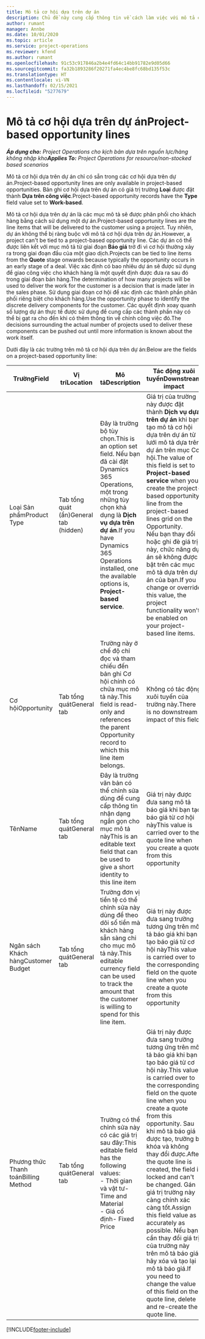 ```yaml
---
title: Mô tả cơ hội dựa trên dự án
description: Chủ đề này cung cấp thông tin về cách làm việc với mô tả cơ hội dựa trên dự án.
author: rumant
manager: Annbe
ms.date: 10/01/2020
ms.topic: article
ms.service: project-operations
ms.reviewer: kfend
ms.author: rumant
ms.openlocfilehash: 91c53c917846a2b4e4fd64c14bb91782e9d05d66
ms.sourcegitcommit: fa32b1893286f20271fa4ec4be8fc68bd135f53c
ms.translationtype: HT
ms.contentlocale: vi-VN
ms.lasthandoff: 02/15/2021
ms.locfileid: "5277679"
---
```

# <a name="project-based-opportunity-lines"></a><span data-ttu-id="a28fb-103">Mô tả cơ hội dựa trên dự án</span><span class="sxs-lookup"><span data-stu-id="a28fb-103">Project-based opportunity lines</span></span>

<span data-ttu-id="a28fb-104">_**Áp dụng cho:** Project Operations cho kịch bản dựa trên nguồn lực/hàng không nhập kho_</span><span class="sxs-lookup"><span data-stu-id="a28fb-104">_**Applies To:** Project Operations for resource/non-stocked based scenarios_</span></span>


<span data-ttu-id="a28fb-105">Mô tả cơ hội dựa trên dự án chỉ có sẵn trong các cơ hội dựa trên dự án.</span><span class="sxs-lookup"><span data-stu-id="a28fb-105">Project-based opportunity lines are only available in project-based opportunities.</span></span> <span data-ttu-id="a28fb-106">Bản ghi cơ hội dựa trên dự án có giá trị trường **Loại** được đặt thành **Dựa trên công việc**.</span><span class="sxs-lookup"><span data-stu-id="a28fb-106">Project-based opportunity records have the **Type** field value set to **Work-based**.</span></span>

<span data-ttu-id="a28fb-107">Mô tả cơ hội dựa trên dự án là các mục mô tả sẽ được phân phối cho khách hàng bằng cách sử dụng một dự án.</span><span class="sxs-lookup"><span data-stu-id="a28fb-107">Project-based opportunity lines are the line items that will be delivered to the customer using a project.</span></span> <span data-ttu-id="a28fb-108">Tuy nhiên, dự án không thể bị ràng buộc với mô tả cơ hội dựa trên dự án.</span><span class="sxs-lookup"><span data-stu-id="a28fb-108">However, a project can't be tied to a project-based opportunity line.</span></span> <span data-ttu-id="a28fb-109">Các dự án có thể được liên kết với mục mô tả từ giai đoạn **Báo giá** trở đi vì cơ hội thường xảy ra trong giai đoạn đầu của một giao dịch.</span><span class="sxs-lookup"><span data-stu-id="a28fb-109">Projects can be tied to line items from the **Quote** stage onwards because typically the opportunity occurs in an early stage of a deal.</span></span> <span data-ttu-id="a28fb-110">Việc xác định có bao nhiêu dự án sẽ được sử dụng để giao công việc cho khách hàng là một quyết định được đưa ra sau đó trong giai đoạn bán hàng.</span><span class="sxs-lookup"><span data-stu-id="a28fb-110">The determination of how many projects will be used to deliver the work for the customer is a decision that is made later in the sales phase.</span></span> <span data-ttu-id="a28fb-111">Sử dụng giai đoạn cơ hội để xác định các thành phần phân phối riêng biệt cho khách hàng.</span><span class="sxs-lookup"><span data-stu-id="a28fb-111">Use the opportunity phase to identify the discrete delivery components for the customer.</span></span> <span data-ttu-id="a28fb-112">Các quyết định xoay quanh số lượng dự án thực tế được sử dụng để cung cấp các thành phần này có thể bị gạt ra cho đến khi có thêm thông tin về chính công việc đó.</span><span class="sxs-lookup"><span data-stu-id="a28fb-112">The decisions surrounding the actual number of projects used to deliver these components can be pushed out until more information is known about the work itself.</span></span>

<span data-ttu-id="a28fb-113">Dưới đây là các trường trên mô tả cơ hội dựa trên dự án:</span><span class="sxs-lookup"><span data-stu-id="a28fb-113">Below are the fields on a project-based opportunity line:</span></span>

| <span data-ttu-id="a28fb-114">**Trường**</span><span class="sxs-lookup"><span data-stu-id="a28fb-114">**Field**</span></span> | <span data-ttu-id="a28fb-115">**Vị trí**</span><span class="sxs-lookup"><span data-stu-id="a28fb-115">**Location**</span></span> | <span data-ttu-id="a28fb-116">**Mô tả**</span><span class="sxs-lookup"><span data-stu-id="a28fb-116">**Description**</span></span> | <span data-ttu-id="a28fb-117">**Tác động xuôi tuyến**</span><span class="sxs-lookup"><span data-stu-id="a28fb-117">**Downstream impact**</span></span> |
| --- | --- | --- | --- |
| <span data-ttu-id="a28fb-118">Loại Sản phẩm</span><span class="sxs-lookup"><span data-stu-id="a28fb-118">Product Type</span></span> | <span data-ttu-id="a28fb-119">Tab tổng quát (ẩn)</span><span class="sxs-lookup"><span data-stu-id="a28fb-119">General tab (hidden)</span></span> | <span data-ttu-id="a28fb-120">Đây là trường bộ tùy chọn.</span><span class="sxs-lookup"><span data-stu-id="a28fb-120">This is an option set field.</span></span> <span data-ttu-id="a28fb-121">Nếu bạn đã cài đặt Dynamics 365 Operations, một trong những tùy chọn khả dụng là **Dịch vụ dựa trên dự án**.</span><span class="sxs-lookup"><span data-stu-id="a28fb-121">If you have Dynamics 365 Operations installed, one the available options is, **Project-based service**.</span></span>  | <span data-ttu-id="a28fb-122">Giá trị của trường này được đặt thành **Dịch vụ dựa trên dự án** khi bạn tạo mô tả cơ hội dựa trên dự án từ lưới mô tả dựa trên dự án trên mục Cơ hội.</span><span class="sxs-lookup"><span data-stu-id="a28fb-122">The value of this field is set to **Project-based service** when you create the project-based opportunity line from the project-based lines grid on the Opportunity.</span></span> <br> <span data-ttu-id="a28fb-123">Nếu bạn thay đổi hoặc ghi đè giá trị này, chức năng dự án sẽ không được bật trên các mục mô tả dựa trên dự án của bạn.</span><span class="sxs-lookup"><span data-stu-id="a28fb-123">If you change or override this value, the project functionality won't be enabled on your project-based line items.</span></span> |
| <span data-ttu-id="a28fb-124">Cơ hội</span><span class="sxs-lookup"><span data-stu-id="a28fb-124">Opportunity</span></span> | <span data-ttu-id="a28fb-125">Tab tổng quát</span><span class="sxs-lookup"><span data-stu-id="a28fb-125">General tab</span></span> | <span data-ttu-id="a28fb-126">Trường này ở chế độ chỉ đọc và tham chiếu đến bản ghi Cơ hội chính có chứa mục mô tả này.</span><span class="sxs-lookup"><span data-stu-id="a28fb-126">This field is read-only and references the parent Opportunity record to which this line item belongs.</span></span> | <span data-ttu-id="a28fb-127">Không có tác động xuôi tuyến của trường này.</span><span class="sxs-lookup"><span data-stu-id="a28fb-127">There is no downstream impact of this field.</span></span> |
| <span data-ttu-id="a28fb-128">Tên</span><span class="sxs-lookup"><span data-stu-id="a28fb-128">Name</span></span> | <span data-ttu-id="a28fb-129">Tab tổng quát</span><span class="sxs-lookup"><span data-stu-id="a28fb-129">General tab</span></span> | <span data-ttu-id="a28fb-130">Đây là trường văn bản có thể chỉnh sửa dùng để cung cấp thông tin nhận dạng ngắn gọn cho mục mô tả này</span><span class="sxs-lookup"><span data-stu-id="a28fb-130">This is an editable text field that can be used to give a short identity to this line item</span></span> | <span data-ttu-id="a28fb-131">Giá trị này được đưa sang mô tả báo giá khi bạn tạo báo giá từ cơ hội này</span><span class="sxs-lookup"><span data-stu-id="a28fb-131">This value is carried over to the quote line when you create a quote from this opportunity</span></span> |
| <span data-ttu-id="a28fb-132">Ngân sách Khách hàng</span><span class="sxs-lookup"><span data-stu-id="a28fb-132">Customer Budget</span></span> | <span data-ttu-id="a28fb-133">Tab tổng quát</span><span class="sxs-lookup"><span data-stu-id="a28fb-133">General tab</span></span> | <span data-ttu-id="a28fb-134">Trường đơn vị tiền tệ có thể chỉnh sửa này dùng để theo dõi số tiền mà khách hàng sẵn sàng chi cho mục mô tả này.</span><span class="sxs-lookup"><span data-stu-id="a28fb-134">This editable currency field can be used to track the amount that the customer is willing to spend for this line item.</span></span> | <span data-ttu-id="a28fb-135">Giá trị này được đưa sang trường tương ứng trên mô tả báo giá khi bạn tạo báo giá từ cơ hội này</span><span class="sxs-lookup"><span data-stu-id="a28fb-135">This value is carried over to the corresponding field on the quote line when you create a quote from this opportunity</span></span> |
| <span data-ttu-id="a28fb-136">Phương thức Thanh toán</span><span class="sxs-lookup"><span data-stu-id="a28fb-136">Billing Method</span></span> | <span data-ttu-id="a28fb-137">Tab tổng quát</span><span class="sxs-lookup"><span data-stu-id="a28fb-137">General tab</span></span> | <span data-ttu-id="a28fb-138">Trường có thể chỉnh sửa này có các giá trị sau đây:</span><span class="sxs-lookup"><span data-stu-id="a28fb-138">This editable field has the following values:</span></span></br><span data-ttu-id="a28fb-139">- Thời gian và vật tư</span><span class="sxs-lookup"><span data-stu-id="a28fb-139">- Time and Material</span></span></br><span data-ttu-id="a28fb-140">- Giá cố định</span><span class="sxs-lookup"><span data-stu-id="a28fb-140">- Fixed Price</span></span> | <span data-ttu-id="a28fb-141">Giá trị này được đưa sang trường tương ứng trên mô tả báo giá khi bạn tạo báo giá từ cơ hội này.</span><span class="sxs-lookup"><span data-stu-id="a28fb-141">This value is carried over to the corresponding field on the quote line when you create a quote from this opportunity.</span></span> <span data-ttu-id="a28fb-142">Sau khi mô tả báo giá được tạo, trường bị khóa và không thay đổi được.</span><span class="sxs-lookup"><span data-stu-id="a28fb-142">After the quote line is created, the field is locked and can't be changed.</span></span> <span data-ttu-id="a28fb-143">Gán giá trị trường này càng chính xác càng tốt.</span><span class="sxs-lookup"><span data-stu-id="a28fb-143">Assign this field value as accurately as possible.</span></span> <span data-ttu-id="a28fb-144">Nếu bạn cần thay đổi giá trị của trường này trên mô tả báo giá, hãy xóa và tạo lại mô tả báo giá.</span><span class="sxs-lookup"><span data-stu-id="a28fb-144">If you need to change the value of this field on the quote line, delete and re-create the quote line.</span></span> |


[!INCLUDE[footer-include](../includes/footer-banner.md)]